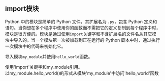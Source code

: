 ## import模块

Python 中的模块是简单的 Python 文件，其扩展名为 `.py`，包含 Python 定义和语句。当你想在多个程序中使用你的函数而不需把它的定义复制到每个程序中时，模块是很方便的。模块是通过使用`import`关键字和不含扩展名的文件名从其它模块中导入的。当一个模块第一次被加载到正在运行的 Python 脚本中时，通过执行一次模块中的代码来初始化它。 
  
导入模块`my_module`并使用`hello_world`函数。 

<div class='hint'>使用'import'关键字和my_module引用。</div>
<div class='hint'>以my_module.hello_world()的形式从模块'my_module'中访问'hello_world'函数</div>

